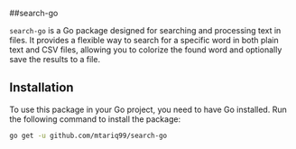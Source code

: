 ##search-go

`search-go` is a Go package designed for searching and processing text in files. It provides a flexible way to search for a specific word in both plain text and CSV files, allowing you to colorize the found word and optionally save the results to a file.

## Installation

To use this package in your Go project, you need to have Go installed. Run the following command to install the package:

```bash
go get -u github.com/mtariq99/search-go
